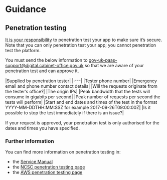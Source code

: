 # Guidance

## Penetration testing

[It is your responsibility](#responsibility-model) to penetration test your app to make sure it’s secure. Note that you can only penetration test your app; you cannot penetration test the platform.

You must send the below information to [gov-uk-paas-support@digital.cabinet-office.gov.uk](mailto:gov-uk-paas-support@digital.cabinet-office.gov.uk) so that we are aware of your penetration test and can approve it.

<div style="height:1px;font-size:1px;">&nbsp;</div>
|Supplied by penetration tester|
|:---|
|Tester phone number|
|Emergency email and phone number contact details|
|Will the requests originate from the tester’s office?|
|The origin IPs|
|Peak bandwidth that the tests will consume in gigabits per second|
|Peak number of requests per second the tests will perform|
|Start and end dates and times of the test in the format YYYY-MM-DDTHH:MM:SSZ for example 2017-09-26T09:00:00Z|
|Is it possible to stop the test immediately if there is an issue?|
<div style="height:1px;font-size:1px;">&nbsp;</div>

If your request is approved, your penetration test is only authorised for the dates and times you have specified.

### Further information

You can find more information on penetration testing in:

- the [Service Manual](https://www.gov.uk/service-manual/technology/vulnerability-and-penetration-testing)
- the [NCSC penetration testing page](https://www.ncsc.gov.uk/guidance/penetration-testing)
- the [AWS penetration testing page](https://aws.amazon.com/security/penetration-testing/)
